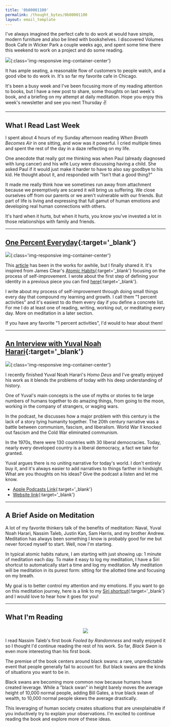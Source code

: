```yaml
---
title: '0b00001100'
permalink: /thought_bytes/0b00001100
layout: email_template
---
```

I've always imagined the perfect cafe to do work at would have simple, modern furniture and also be lined with bookshelves. I discovered Volumes Book Cafe in Wicker Park a couple weeks ago, and spent some time there this weekend to work on a project and do some reading.

![](https://kevinarifin.com/images/thought_bytes/volume.jpg){:class='img-responsive img-container-center'}

It has ample seating, a reasonable flow of customers to people watch, and a good vibe to do work in. It's so far my favorite cafe in Chicago.

It's been a busy week and I've been focusing more of my reading attention to books, but I have a new post to share, some thoughts on last week's book, and a briefing on my attempt at daily meditation. Hope you enjoy this week's newsletter and see you next Thursday ✌️

<hr class='post-hr' />

## What I Read Last Week

I spent about 4 hours of my Sunday afternoon reading *When Breath Becomes Air* in one sitting, and wow was it powerful. I cried multiple times and spent the rest of the day in a daze reflecting on my life.

One anecdote that really got me thinking was when Paul (already diagnosed with lung cancer) and his wife Lucy were discussing having a child. She asked Paul if it would just make it harder to have to also say goodbye to his kid. He thought about it, and responded with "Isn't that a good thing?"

It made me really think how we sometimes run away from attachment because we preemptively are scared it will bring us suffering. We close ourselves off from our parents or we aren't vulnerable with our friends. But part of life is living and expressing that full gamut of human emotions and developing real human connections with others.

It's hard when it hurts, but when it hurts, you know you've invested a lot in those relationships with family and friends.

<hr class='post-hr' />

## [**One Percent Everyday**](https://kevinarifin.com/one-percent){:target='_blank'}
![](https://kevinarifin.com/images/reflection.jpg){:class='img-responsive img-container-center'}

This [article](https://kevinarifin.com/one-percent) has been in the works for awhile, but I finally shared it. It's inspired from James Clear's [Atomic Habits](https://jamesclear.com/atomic-habits){:target='_blank'} focusing on the process of self-improvement. I wrote about the first step of defining your identity in a previous piece you can find [here](https://kevinarifin.com/identity-challenge){:target='_blank'}.

I write about my process of self-improvement through doing small things every day that compound my learning and growth. I call them "1 percent activities" and it's easiest to do them every day if you define a concrete list. For me I do at least one of reading, writing, working out, or meditating every day. More on meditation in a later section.

If you have any favorite "1 percent activities", I'd would to hear about them!

<hr class='post-hr' />

## [**An Interview with Yuval Noah Harari**](https://www.ted.com/talks/the_ted_interview_yuval_noah_harari_takes_us_into_the_past_and_reveals_the_real_dangers_ahead){:target='_blank'}

![](https://kevinarifin.com/images/thought_bytes/ted-yuval.png){:class='img-responsive img-container-center'}

I recently finished Yuval Noah Harari's *Homo Deus* and I've greatly enjoyed his work as it blends the problems of today with his deep understanding of history.

One of Yuval's main concepts is the use of myths or stories to tie large numbers of humans together to do amazing things, from going to the moon, working in the company of strangers, or waging wars.

In the podcast, he discusses how a major problem with this century is the lack of a story tying humanity together. The 20th century narrative was a battle between communism, fascism, and liberalism. World War II knocked out fascism and the Cold War eliminated communism.

In the 1970s, there were 130 countries with 30 liberal democracies. Today, nearly every developed country is a liberal democracy, a fact we take for granted.

Yuval argues there is no uniting narrative for today's world. I don't entirely buy it, and it's always easier to add narratives to things farther in hindsight. What are you thoughts on his ideas? Give the podcast a listen and let me know.

* [Apple Podcasts Link](https://podcasts.apple.com/us/podcast/yuval-noah-harari-reveals-the-real-dangers-ahead/id1437306870?i=1000444657761){:target='_blank'}
* [Website link](https://www.ted.com/talks/the_ted_interview_yuval_noah_harari_takes_us_into_the_past_and_reveals_the_real_dangers_ahead){:target='_blank'}

<hr class='post-hr' />

## A Brief Aside on Meditation

A lot of my favorite thinkers talk of the benefits of meditation: Naval, Yuval Noah Harari, Nassim Taleb, Justin Kan, Sam Harris, and my brother Andrew. Meditation has always been something I know is probably good for me but never forced myself to start. Well, now I'm starting.

In typical atomic habits nature, I am starting with just showing up: 1 minute of meditation each day. To make it easy to log my meditation, I have a Siri shortcut to automatically start a time and log my meditation. My meditation will be meditation in its purest form: sitting for the allotted time and focusing on my breath.

My goal is to better control my attention and my emotions. If you want to go on this meditation journey, here is a link to my [Siri shortcut](https://www.icloud.com/shortcuts/8d1915400096411389a7575656a3ecb3){:target='_blank'} and I would love to hear how it goes for you!

<hr class='post-hr' />

## What I'm Reading

<center>
    <img src='https://kevinarifin.com/images/thought_bytes/black-swan.jpg' class="img-responsive img-container-center" style='max-width:200px; margin-top: 5px'/>
</center>

I read Nassim Taleb's first book *Fooled by Randomness* and really enjoyed it so I thought I'd continue reading the rest of his work. So far, *Black Swan* is even more interesting than his first book.

The premise of the book centers around black swans: a rare, unpredictable event that people generally fail to account for. But black swans are the kinds of situations you want to be in.

Black swans are becoming more common now because humans have created leverage. While a "black swan" in height barely moves the average height of 10,000 normal people, adding Bill Gates, a true black swan of wealth, to 10,000 normal people skews the average drastically.

This leveraging of human society creates situations that are unexplainable if you inductively try to explain your observations. I'm excited to continue reading the book and explore more of these ideas.
